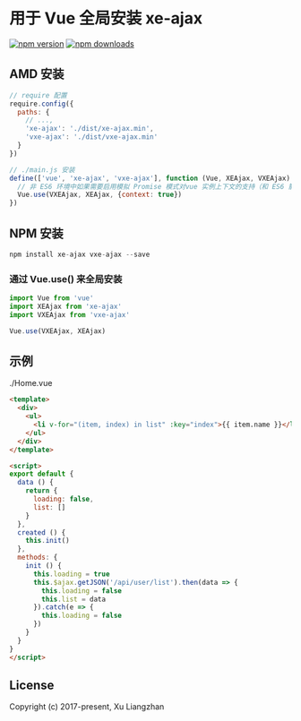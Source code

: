 # 用于 Vue 全局安装 xe-ajax

[![npm version](https://img.shields.io/npm/v/vxe-ajax.svg?style=flat-square)](https://www.npmjs.org/package/vxe-ajax)
[![npm downloads](https://img.shields.io/npm/dm/vxe-ajax.svg?style=flat-square)](http://npm-stat.com/charts.html?package=vxe-ajax)

## AMD 安装

```JavaScript
// require 配置
require.config({
  paths: {
    // ...,
    'xe-ajax': './dist/xe-ajax.min',
    'vxe-ajax': './dist/vxe-ajax.min'
  }
})

// ./main.js 安装
define(['vue', 'xe-ajax', 'vxe-ajax'], function (Vue, XEAjax, VXEAjax) {
  // 非 ES6 环境中如果需要启用模拟 Promise 模式对vue 实例上下文的支持（和 ES6 箭头函数效果一样），设置 {context: true}
  Vue.use(VXEAjax, XEAjax, {context: true})
})
```

## NPM 安装

```JavaScript
npm install xe-ajax vxe-ajax --save
```

### 通过 Vue.use() 来全局安装

```JavaScript
import Vue from 'vue'
import XEAjax from 'xe-ajax'
import VXEAjax from 'vxe-ajax'

Vue.use(VXEAjax, XEAjax)
```

## 示例

./Home.vue

```HTML
<template>
  <div>
    <ul>
      <li v-for="(item, index) in list" :key="index">{{ item.name }}</li>
    </ul>
  </div>
</template>

<script>
export default {
  data () {
    return {
      loading: false,
      list: []
    }
  },
  created () {
    this.init()
  },
  methods: {
    init () {
      this.loading = true
      this.$ajax.getJSON('/api/user/list').then(data => {
        this.loading = false
        this.list = data
      }).catch(e => {
        this.loading = false
      })
    }
  }
}
</script>
```

## License

Copyright (c) 2017-present, Xu Liangzhan